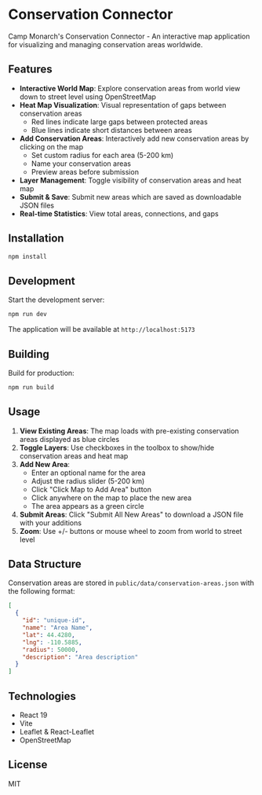 # Conservation Connector

Camp Monarch's Conservation Connector - An interactive map application for visualizing and managing conservation areas worldwide.

## Features

- **Interactive World Map**: Explore conservation areas from world view down to street level using OpenStreetMap
- **Heat Map Visualization**: Visual representation of gaps between conservation areas
  - Red lines indicate large gaps between protected areas
  - Blue lines indicate short distances between areas
- **Add Conservation Areas**: Interactively add new conservation areas by clicking on the map
  - Set custom radius for each area (5-200 km)
  - Name your conservation areas
  - Preview areas before submission
- **Layer Management**: Toggle visibility of conservation areas and heat map
- **Submit & Save**: Submit new areas which are saved as downloadable JSON files
- **Real-time Statistics**: View total areas, connections, and gaps

## Installation

```bash
npm install
```

## Development

Start the development server:

```bash
npm run dev
```

The application will be available at `http://localhost:5173`

## Building

Build for production:

```bash
npm run build
```

## Usage

1. **View Existing Areas**: The map loads with pre-existing conservation areas displayed as blue circles
2. **Toggle Layers**: Use checkboxes in the toolbox to show/hide conservation areas and heat map
3. **Add New Area**:
   - Enter an optional name for the area
   - Adjust the radius slider (5-200 km)
   - Click "Click Map to Add Area" button
   - Click anywhere on the map to place the new area
   - The area appears as a green circle
4. **Submit Areas**: Click "Submit All New Areas" to download a JSON file with your additions
5. **Zoom**: Use +/- buttons or mouse wheel to zoom from world to street level

## Data Structure

Conservation areas are stored in `public/data/conservation-areas.json` with the following format:

```json
[
  {
    "id": "unique-id",
    "name": "Area Name",
    "lat": 44.4280,
    "lng": -110.5885,
    "radius": 50000,
    "description": "Area description"
  }
]
```

## Technologies

- React 19
- Vite
- Leaflet & React-Leaflet
- OpenStreetMap

## License

MIT
